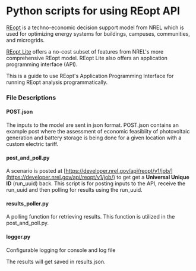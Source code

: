 Python scripts for using REopt API
==========================================

[REopt](https://reopt.nrel.gov/) is a techno-economic decision support model from NREL which is used for optimizing energy systems for buildings, campuses, communities, and microgrids. 


[REopt Lite](https://reopt.nrel.gov/tool) offers a no-cost subset of features from NREL's more comprehensive REopt model. REopt Lite also offers an application programming interface (API). 

This is a guide to use REopt's Application Programming Interface for running REopt analysis programmatically. 

### File Descriptions

#### POST.json
The inputs to the model are sent in json format. POST.json contains an example post where the assessment of economic feasibiity of photovoltaic generation and battery storage is being done for a given location with a custom electric tariff.

#### post\_and\_poll.py
A scenario is posted at [https://developer.nrel.gov/api/reopt/v1/job/](https://developer.nrel.gov/api/reopt/v1/job/) to get get a **Universal Unique ID** (run_uuid) back. This script is for posting inputs to the API, receive the run_uuid and then polling for results using the run_uuid.


#### results\_poller.py
A polling function for retrieving results. This function is utilized in the post\_and\_poll.py. 


#### logger.py
Configurable logging for console and log file

The results will get saved in results.json. 

